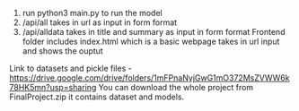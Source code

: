 1. run python3 main.py to run the model
2. /api/all takes in url as input in form format
3. /api/alldata takes in title and summary as input in form format
Frontend folder includes index.html which is a basic webpage takes in url input and shows the ouptut

Link to datasets and pickle files - https://drive.google.com/drive/folders/1mFPnaNyjGwG1mO372MsZVWW6k78HK5mn?usp=sharing
You can download the whole project from FinalProject.zip it contains dataset and models.
